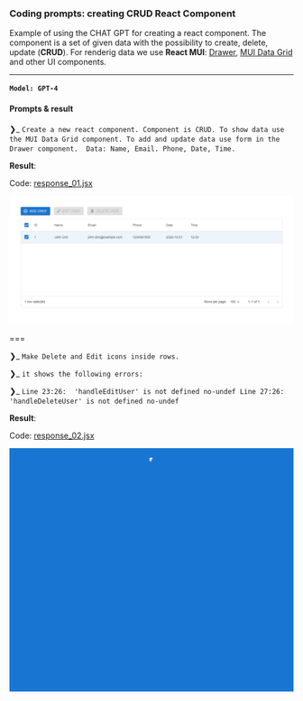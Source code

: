 ### Coding prompts: creating CRUD React Component

Example of using the CHAT GPT for creating a react component. The component is a set of given data with the possibility to create, delete, update (**CRUD**). For renderig data we use **React MUI**: [Drawer](https://mui.com/material-ui/react-drawer/), [MUI Data Grid](https://mui.com/x/react-data-grid/) and other UI components.

---

**`Model: GPT-4 `**

#### Prompts & result

❯_ `Create a new react component. Component is CRUD. To show data use the MUI Data Grid component. To add and update data use form in the Drawer component.  Data: Name, Email. Phone, Date, Time.`

**Result**:

Code: [response_01.jsx](https://github.com/ivanhala/coding-prompts-crud-react/blob/master/response_01.jsx)

![Screenshot showing result of the first prompt.](/assets/response_01.png)

===

❯_ `Make Delete and Edit icons inside rows.`

❯_ `it shows the following errors:`

❯_ `Line 23:26:  'handleEditUser' is not defined no-undef
Line 27:26:  'handleDeleteUser' is not defined no-undef`

**Result**:

Code: [response_02.jsx](https://github.com/ivanhala/coding-prompts-crud-react/blob/master/response_02.jsx)

![Screenshot showing final code.](/assets/response_02.gif)